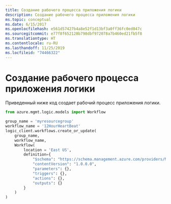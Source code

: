 ```yaml
---
title: Создание рабочего процесса приложения логики
description: Создание рабочего процесса приложения логики
ms.topic: conceptual
ms.date: 6/15/2017
ms.openlocfilehash: e561d57427b4a8e52f1d13bf3a0ff36fc0ed047c
ms.sourcegitcommit: e77f8f652128b798dbf972078a7b460ed21fb5f8
ms.translationtype: HT
ms.contentlocale: ru-RU
ms.lasthandoff: 11/25/2019
ms.locfileid: "74466322"
---
```

# <a name="create-a-logic-app-workflow"></a>Создание рабочего процесса приложения логики

Приведенный ниже код создает рабочий процесс приложения логики.

```python
from azure.mgmt.logic.models import Workflow

group_name = 'myresourcegroup'
workflow_name = '12HourHeartBeat'
logic_client.workflows.create_or_update(
    group_name,
    workflow_name,
    Workflow(
        location = 'East US',
        definition={
            "$schema": "https://schema.management.azure.com/providers/Microsoft.Logic/schemas/2016-06-01/workflowdefinition.json#",
            "contentVersion": "1.0.0.0",
            "parameters": {},
            "triggers": {},
            "actions": {},
            "outputs": {}
        }
    )
)
```

